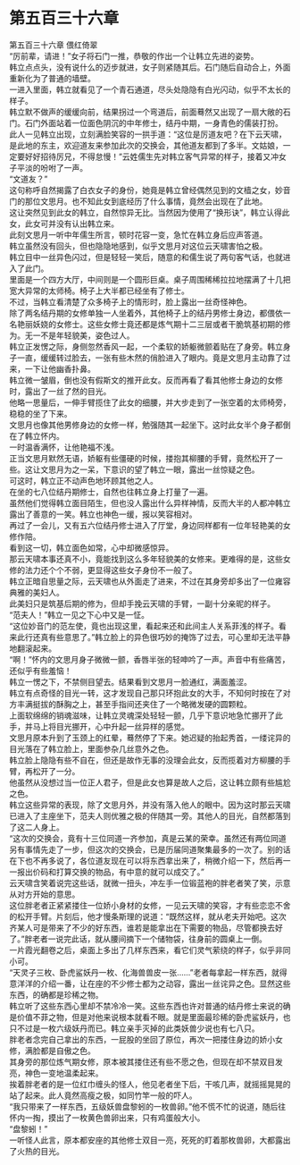 # 第五百三十六章

第五百三十六章 偎红倚翠\
“厉前辈，请进！”女子将石门一推，恭敬的作出一个让韩立先进的姿势。\
韩立点点头，没有说什么的迈步就进，女子则紧随其后。石门随后自动合上，外面重新化为了普通的墙壁。\
一进入里面，韩立就看见了一个青石通道，尽头处隐隐有白光闪动，似乎不太长的样子。\
韩立默不做声的缓缓向前，结果拐过一个弯道后，前面蓦然又出现了一扇大敞的石门。石门外面站着一位面色阴沉的中年修士，结丹中期，一身青色的儒装打扮。\
此人一见韩立出现，立刻满脸笑容的一拱手道：“这位是厉道友吧？在下云天啸，是此地的东主，欢迎道友来参加此次的交换会，其他道友都到了多半。文姑娘，一定要好好招待厉兄，不得怠慢！”云姓儒生先对韩立客气异常的样子，接着又冲女子平淡的吩咐了一声。\
“文道友？”\
这句称呼自然揭露了白衣女子的身份，她竟是韩立曾经偶然见到的文樯之女，妙音门的那位文思月。也不知此女到底经历了什么事情，竟然会出现在了此地。\
这让突然见到此女的韩立，自然惊异无比。当然因为使用了“换形诀”，韩立认得此女，此女可并没有认出韩立来。\
此刻文思月一听中年儒生所言，顿时花容一变，急忙在韩立身后应声答道。\
韩立虽然没有回头，但也隐隐地感到，似乎文思月对这位云天啸害怕之极。\
韩立目中一丝异色闪过，但是轻轻一笑后，随意的和儒生说了两句客气话，也就进入了此门。\
里面是一个四方大厅，中间则是一个圆形巨桌。桌子周围稀稀拉拉地摆满了十几把宽大异常的太师椅。椅子上大半都已经坐有了修士。\
不过，当韩立看清楚了众多椅子上的情形时，脸上露出一丝奇怪神色。\
除了两名结丹期的女修单独一人坐着外，其他椅子上的结丹男修士身边，都偎依一名艳丽妖娆的女修士。这些女修士竟还都是炼气期十二三层或者干脆筑基初期的修为。无一不是年轻貌美，姿色过人。\
韩立正发愣之际，身侧忽然香风一起，一个柔软的娇躯微颤着贴在了身旁。韩立身子一直，缓缓转过脸去，一张有些木然的俏脸进入了眼内。竟是文思月主动靠了过来，一下让他幽香扑鼻。\
韩立微一皱眉，倒也没有假斯文的推开此女。反而再看了看其他修士身边的女修时，露出了一丝了然的目光。\
他略一思量后，一伸手臂揽住了此女的细腰，并大步走到了一张空着的太师椅旁，稳稳的坐了下来。\
文思月也像其他男修身边的女修一样，勉强随其一起坐下。这时此女半个身子都倒在了韩立怀内。\
一时温香满怀，让他艳福不浅。\
正当文思月默然无语，娇躯有些僵硬的时候，搂抱其柳腰的手臂，竟然松开了一些。这让文思月为之一呆，下意识的望了韩立一眼，露出一丝惊疑之色。\
可这时，韩立正不动声色地环顾其他之人。\
在坐的七八位结丹期修士，自然也往韩立身上打量了一遍。\
虽然他们觉得韩立面目陌生，但也没人露出什么异样神情，反而大半的人都冲韩立露出了善意的一笑。韩立也神色一缓，报以笑容相对。\
再过了一会儿，又有五六位结丹修士进入了厅堂，身边同样都有一位年轻艳美的女修作陪。\
看到这一切，韩立面色如常，心中却微感惊异。\
那云天啸本事还真不小，竟能找到这么多年轻貌美的女修来。更难得的是，这些女修的法力还个个不弱，更显得这些女子身份不一般了。\
韩立正暗自思量之际，云天啸也从外面走了进来，不过在其身旁却多出了一位雍容典雅的美妇人。\
此美妇只是筑基后期的修为，但却手挽云天啸的手臂，一副十分亲昵的样子。\
“范夫人！”韩立一见之下心中又是一怔。\
“这位妙音门的范左使，竟也出现这里，看起来还和此间主人关系菲浅的样子。看来此行还真有些意思了。”韩立脸上的异色很巧妙的掩饰了过去，可心里却无法平静地翻滚起来。\
“啊！”怀内的文思月身子微微一颤，香唇半张的轻呻吟了一声。声音中有些痛苦，还似乎有些羞恼！\
韩立一愣之下，不禁侧目望去。结果看到文思月一脸通红，满面羞涩。\
韩立有点奇怪的目光一转，这才发现自己那只环抱此女的大手，不知何时按在了对方丰满挺拔的酥胸之上，甚至手指间还夹住了一个略微发硬的圆颗粒。\
上面软绵绵的销魂滋味，让韩立灵魂深处轻轻一颤，几乎下意识地急忙挪开了此手，并马上将目光挪开，心中升起一丝异样的感觉。\
文思月原本升到了玉颈上的红晕，蓦然停了下来。她迟疑的抬起秀首，一缕诧异的目光落在了韩立脸上，里面参杂几丝意外之色。\
韩立脸上隐隐有些不自在，但还是故作无事的没理会此女，反而揽着对方柳腰的手臂，再松开了一分。\
他虽然从没想过当一位正人君子，但是此女也算是故人之后，这让韩立颇有些尴尬之色。\
韩立这些异常的表现，除了文思月外，并没有落入他人的眼中。因为这时那云天啸已进入了主座坐下，范夫人则优雅之极的伴随其一旁。其他人的目光，自然都落到了这二人身上。\
“这次的交换会，竟有十三位同道一齐参加，真是云某的荣幸。虽然还有两位同道另有事情先走了一步，但这次的交换会，已是历届同道聚集最多的一次了。别的话在下也不再多说了，各位道友现在可以将东西拿出来了，稍微介绍一下，然后再一一报出价码和打算交换的物品，有中意的就可以成交了。”\
云天啸含笑着说完这些话，就微一扭头，冲左手一位锻蓝袍的胖老者笑了笑，示意从对方开始的意思。\
这位胖老者正紧紧搂住一位娇小身材的女修，一见云天啸的笑容，才有些恋恋不舍的松开手臂。片刻后，他才慢条斯理的说道：“既然这样，就从老夫开始吧。这次齐某人可是带来了不少的好东西，谁若是能拿出在下需要的物品，尽管都换去好了。”胖老者一说完此话，就从腰间摘下一个储物袋，往身前的圆桌上一倒。\
一片霞光翻卷之后，桌面上多出了几样东西来，看它们灵气萦绕的样子，似乎非同小可。\
“天灵子三枚、卧虎鲨妖丹一枚、化海兽兽皮一张……”老者每拿起一样东西，就得意洋洋的介绍一番，让在座的不少修士都为之动容，露出一丝诧异之色。显然这些东西，的确都是珍稀之物。\
韩立听了这些东西心里却不禁冷冷一笑。这些东西也许对普通的结丹修士来说的确是价值不菲之物，但是对他来说根本就看不眼。就是里面最珍稀的卧虎鲨妖丹，也只不过是一枚六级妖丹而已。韩立亲手灭掉的此类妖兽少说也有七八只。\
胖老者念完自己拿出的东西，一屁股的坐回了原位，再次一把搂住身边的娇小女修，满脸都是自傲之色。\
其身旁的那位炼气期女修，原本被其搂住还有些不愿之色，但现在却不禁双目发亮，神色一变地温柔起来。\
挨着胖老者的是一位红巾缠头的怪人，他见老者坐下后，干咳几声，就摇摇晃晃的站了起来。此人竟然高瘦之极，如同竹竿一般的吓人。\
“我只带来了一样东西，五级妖兽盘黎蚓的一枚兽卵。”他不慌不忙的说道，随后往怀内一掏，摸出了一枚黄色兽卵出来，只有鸡蛋般大小。\
“盘黎蚓！”\
一听怪人此言，原本都安座的其他修士双目一亮，死死的盯着那枚兽卵，大都露出了火热的目光。
